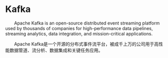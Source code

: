 # Kafka

&emsp;&emsp;Apache Kafka is an open-source distributed event streaming platform used by thousands of companies for high-performance data pipelines, streaming analytics, data integration, and mission-critical applications.

&emsp;&emsp;Apache Kafka是一个开源的分布式事件流平台，被成千上万的公司用于高性能数据管道、流分析、数据集成和关键任务应用。